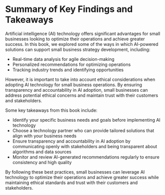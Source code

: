 Summary of Key Findings and Takeaways
=================================================

Artificial intelligence (AI) technology offers significant advantages for small businesses looking to optimize their operations and achieve greater success. In this book, we explored some of the ways in which AI-powered solutions can support small business strategy development, including:

* Real-time data analysis for agile decision-making
* Personalized recommendations for optimizing operations
* Tracking industry trends and identifying opportunities

However, it is important to take into account ethical considerations when adopting AI technology for small business operations. By ensuring transparency and accountability in AI adoption, small businesses can address potential ethical concerns and maintain trust with their customers and stakeholders.

Some key takeaways from this book include:

* Identify your specific business needs and goals before implementing AI technology
* Choose a technology partner who can provide tailored solutions that align with your business needs
* Ensure transparency and accountability in AI adoption by communicating openly with stakeholders and being transparent about algorithms and data sources
* Monitor and review AI-generated recommendations regularly to ensure consistency and high quality

By following these best practices, small businesses can leverage AI technology to optimize their operations and achieve greater success while maintaining ethical standards and trust with their customers and stakeholders.
